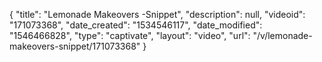 {
    "title": "Lemonade Makeovers -Snippet",
    "description": null,
    "videoid": "171073368",
    "date_created": "1534546117",
    "date_modified": "1546466828",
    "type": "captivate",
    "layout": "video",
    "url": "\/v\/lemonade-makeovers-snippet\/171073368"
}